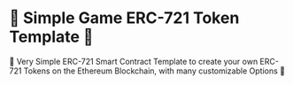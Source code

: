 # 🔮 Simple Game ERC-721 Token Template 🔮
🔮 Very Simple ERC-721 Smart Contract Template to create your own ERC-721 Tokens on the Ethereum Blockchain, with many customizable Options 🔮
